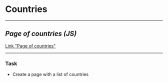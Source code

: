 # Countries
---
## _Page of countries (JS)_

[Link "Page of countries"](https://anastasiash29.github.io/countries/)

---

### Task
- Create a page with a list of countries